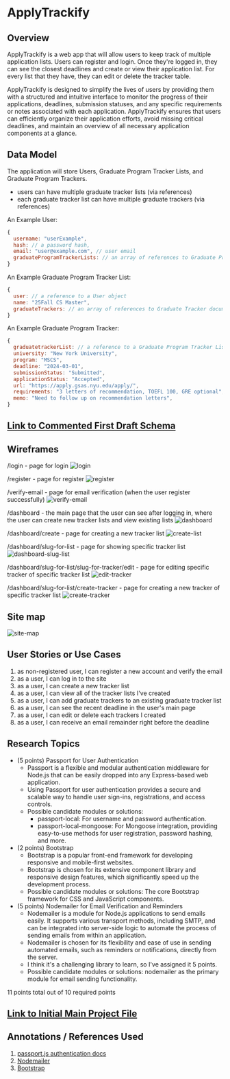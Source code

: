 # ApplyTrackify

## Overview

ApplyTrackify is a web app that will allow users to keep track of multiple application lists. Users can register and login. Once they're logged in, they can see the closest deadlines and create or view their application list. For every list that they have, they can edit or delete the tracker table.

ApplyTrackify is designed to simplify the lives of users by providing them with a structured and intuitive interface to monitor the progress of their applications, deadlines, submission statuses, and any specific requirements or notes associated with each application. ApplyTrackify ensures that users can efficiently organize their application efforts, avoid missing critical deadlines, and maintain an overview of all necessary application components at a glance.

## Data Model

The application will store Users, Graduate Program Tracker Lists, and Graduate Program Trackers.

* users can have multiple graduate tracker lists (via references)
* each graduate tracker list can have multiple graduate trackers (via references)

An Example User:

```javascript
{
  username: "userExample",
  hash: // a password hash,
  email: "user@example.com", // user email
  graduateProgramTrackerLists: // an array of references to Graduate Program Tracker List documents
}
```
An Example Graduate Program Tracker List:

```javascript
{
  user: // a reference to a User object
  name: "25Fall CS Master",
  graduateTrackers: // an array of references to Graduate Tracker documents
}
```

An Example Graduate Program Tracker:

```javascript
{
  graduatetrackerList: // a reference to a Graduate Program Tracker List object
  university: "New York University",
  program: "MSCS",
  deadline: "2024-03-01", 
  submissionStatus: "Submitted", 
  applicationStatus: "Accepted",
  url: "https://apply.gsas.nyu.edu/apply/",
  requirements: "3 letters of recommendation, TOEFL 100, GRE optional", 
  memo: "Need to follow up on recommendation letters", 
}
```

## [Link to Commented First Draft Schema](db.mjs) 

## Wireframes

/login - page for login
![login](documentation/login.jpg)

/register - page for register
![register](documentation/register.jpg)

/verify-email - page for email verification (when the user register successfully)
![verify-email](documentation/verify-email.jpg)

/dashboard - the main page that the user can see after logging in, where the user can create new tracker lists and view existing lists
![dashboard](documentation/dashboard.jpg)

/dashboard/create - page for creating a new tracker list
![create-list](documentation/create-list.jpg)

/dashboard/slug-for-list - page for showing specific tracker list
![dashboard-slug-list](documentation/dashboard-slug-list.jpg)

/dashboard/slug-for-list/slug-for-tracker/edit - page for editing specific tracker of specific tracker list
![edit-tracker](documentation/edit-tracker.jpg)

/dashboard/slug-for-list/create-tracker - page for creating a new tracker of specific tracker list
![create-tracker](documentation/create-tracker.jpg)

## Site map

![site-map](documentation/site-map.jpg)

## User Stories or Use Cases

1. as non-registered user, I can register a new account and verify the email
2. as a user, I can log in to the site
3. as a user, I can create a new tracker list 
4. as a user, I can view all of the tracker lists I've created
5. as a user, I can add graduate trackers to an existing graduate tracker list
6. as a user, I can see the recent deadline in the user's main page
7. as a user, I can edit or delete each trackers I created
8. as a user, I can receive an email remainder right before the deadline

## Research Topics

* (5 points) Passport for User Authentication
    * Passport is a flexible and modular authentication middleware for Node.js that can be easily dropped into any Express-based web application.
    * Using Passport for user authentication provides a secure and scalable way to handle user sign-ins, registrations, and access controls.
    * Possible candidate modules or solutions:
      * passport-local: For username and password authentication.
      * passport-local-mongoose: For Mongoose integration, providing easy-to-use methods for user registration, password hashing, and more.
* (2 points) Bootstrap
    * Bootstrap is a popular front-end framework for developing responsive and mobile-first websites.
    * Bootstrap is chosen for its extensive component library and responsive design features, which significantly speed up the development process.
    * Possible candidate modules or solutions: The core Bootstrap framework for CSS and JavaScript components.
* (5 points) Nodemailer for Email Verification and Reminders
    * Nodemailer is a module for Node.js applications to send emails easily. It supports various transport methods, including SMTP, and can be integrated into server-side logic to automate the process of sending emails from within an application.
    * Nodemailer is chosen for its flexibility and ease of use in sending automated emails, such as reminders or notifications, directly from the server. 
    * I think it's a challenging library to learn, so I've assigned it 5 points.
    * Possible candidate modules or solutions: nodemailer as the primary module for email sending functionality.

11 points total out of 10 required points 


## [Link to Initial Main Project File](app.mjs) 

## Annotations / References Used

1. [passport.js authentication docs](https://www.passportjs.org/tutorials/password/)
2. [Nodemailer](https://www.nodemailer.com/about/)
3. [Bootstrap](https://getbootstrap.com/)
